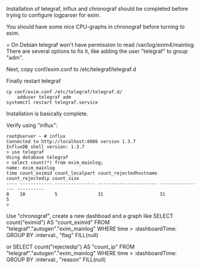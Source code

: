 Installation of telegraf, influx and chronograf should be completed before
trying to configure logparser for exim.

You should have some nice CPU-graphs in chronograf before turning to exim.

= On Debian
telegraf won't have permission to read /var/log/exim4/mainlog.
There are several options to fix it, like adding the user "telegraf" to
group "adm".

Next, copy conf/exim.conf to /etc/telegraf/telegraf.d

Finally restart telegraf

	cp conf/exim.conf /etc/telegraf/telegraf.d/
        adduser telegraf adm
	systemctl restart telegraf.service

Installation is basically complete.


Verify using "influx":

	root@server ~ # influx
	Connected to http://localhost:8086 version 1.3.7
	InfluxDB shell version: 1.3.7
	> use telegraf
	Using database telegraf
	> select count(*) from exim_mainlog;
	name: exim_mainlog
	time count_eximid count_localpart count_rejectedhostname count_rejectedip count_size
	---- ------------ --------------- ---------------------- ---------------- ----------
	0    10           5               31                     31               5
	> 

Use "chronograf", create a new dashboad and a graph like
SELECT count("eximid") AS "count_eximid" FROM "telegraf"."autogen"."exim_mainlog" WHERE time > :dashboardTime: GROUP BY :interval:, "flag" FILL(null)

or 
SELECT count("rejectedip") AS "count_ip" FROM "telegraf"."autogen"."exim_mainlog" WHERE time > :dashboardTime: GROUP BY :interval:, "reason" FILL(null)


